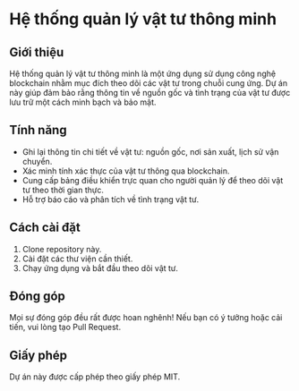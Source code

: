 # Hệ thống quản lý vật tư thông minh

## Giới thiệu
Hệ thống quản lý vật tư thông minh là một ứng dụng sử dụng công nghệ blockchain nhằm mục đích theo dõi các vật tư trong chuỗi cung ứng. Dự án này giúp đảm bảo rằng thông tin về nguồn gốc và tình trạng của vật tư được lưu trữ một cách minh bạch và bảo mật.

## Tính năng
- Ghi lại thông tin chi tiết về vật tư: nguồn gốc, nơi sản xuất, lịch sử vận chuyển.
- Xác minh tính xác thực của vật tư thông qua blockchain.
- Cung cấp bảng điều khiển trực quan cho người quản lý để theo dõi vật tư theo thời gian thực.
- Hỗ trợ báo cáo và phân tích về tình trạng vật tư.

## Cách cài đặt
1. Clone repository này.
2. Cài đặt các thư viện cần thiết.
3. Chạy ứng dụng và bắt đầu theo dõi vật tư.

## Đóng góp
Mọi sự đóng góp đều rất được hoan nghênh! Nếu bạn có ý tưởng hoặc cải tiến, vui lòng tạo Pull Request.

## Giấy phép
Dự án này được cấp phép theo giấy phép MIT.